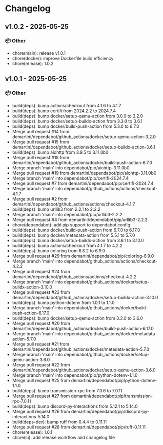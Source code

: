 # Changelog

## v1.0.2 - 2025-05-25

### 📦 Other

- chore(main): release v1.0.1
- chore(docker): improve Dockerfile build efficiency
- chore(release): 1.0.2

## v1.0.1 - 2025-05-25

### 📦 Other

- build(deps): bump actions/checkout from 4.1.6 to 4.1.7
- build(deps): bump certifi from 2024.2.2 to 2024.7.4
- build(deps): bump docker/setup-qemu-action from 3.0.0 to 3.2.0
- build(deps): bump docker/setup-buildx-action from 3.3.0 to 3.6.1
- build(deps): bump docker/build-push-action from 5.3.0 to 6.7.0
- Merge pull request #14 from demartini/dependabot/github_actions/docker/setup-qemu-action-3.2.0
- Merge pull request #15 from demartini/dependabot/github_actions/docker/setup-buildx-action-3.6.1
- build(deps): bump aiohttp from 3.9.5 to 3.11.0b0
- Merge pull request #18 from demartini/dependabot/github_actions/docker/build-push-action-6.7.0
- Merge branch 'main' into dependabot/pip/aiohttp-3.11.0b0
- Merge pull request #19 from demartini/dependabot/pip/aiohttp-3.11.0b0
- Merge branch 'main' into dependabot/pip/certifi-2024.7.4
- Merge pull request #7 from demartini/dependabot/pip/certifi-2024.7.4
- Merge branch 'main' into dependabot/github_actions/actions/checkout-4.1.7
- Merge pull request #2 from demartini/dependabot/github_actions/actions/checkout-4.1.7
- build(deps): bump urllib3 from 2.2.1 to 2.2.2
- Merge branch 'main' into dependabot/pip/urllib3-2.2.2
- Merge pull request #4 from demartini/dependabot/pip/urllib3-2.2.2
- chore(dependabot): add pip support to dependabot config
- build(deps): bump docker/build-push-action from 6.7.0 to 6.17.0
- build(deps): bump docker/metadata-action from 5.5.1 to 5.7.0
- build(deps): bump docker/setup-buildx-action from 3.6.1 to 3.10.0
- build(deps): bump actions/checkout from 4.1.7 to 4.2.2
- build(deps): bump colorlog from 6.8.2 to 6.9.0
- Merge pull request #29 from demartini/dependabot/pip/colorlog-6.9.0
- Merge branch 'main' into dependabot/github_actions/actions/checkout-4.2.2
- Merge pull request #24 from demartini/dependabot/github_actions/actions/checkout-4.2.2
- Merge branch 'main' into dependabot/github_actions/docker/setup-buildx-action-3.10.0
- Merge pull request #23 from demartini/dependabot/github_actions/docker/setup-buildx-action-3.10.0
- build(deps): bump python-dotenv from 1.0.1 to 1.1.0
- Merge branch 'main' into dependabot/github_actions/docker/build-push-action-6.17.0
- build(deps): bump docker/setup-qemu-action from 3.2.0 to 3.6.0
- Merge pull request #20 from demartini/dependabot/github_actions/docker/build-push-action-6.17.0
- Merge branch 'main' into dependabot/github_actions/docker/metadata-action-5.7.0
- Merge pull request #21 from demartini/dependabot/github_actions/docker/metadata-action-5.7.0
- Merge branch 'main' into dependabot/github_actions/docker/setup-qemu-action-3.6.0
- Merge pull request #22 from demartini/dependabot/github_actions/docker/setup-qemu-action-3.6.0
- Merge branch 'main' into dependabot/pip/python-dotenv-1.1.0
- Merge pull request #25 from demartini/dependabot/pip/python-dotenv-1.1.0
- build(deps): bump transmission-rpc from 7.0.6 to 7.0.11
- Merge pull request #27 from demartini/dependabot/pip/transmission-rpc-7.0.11
- build(deps): bump discord-py-interactions from 5.12.1 to 5.14.0
- Merge pull request #26 from demartini/dependabot/pip/discord-py-interactions-5.14.0
- build(deps-dev): bump ruff from 0.4.4 to 0.11.11
- Merge pull request #28 from demartini/dependabot/pip/ruff-0.11.11
- chore(release): 1.0.1
- chore(ci): add release workflow and changelog file
